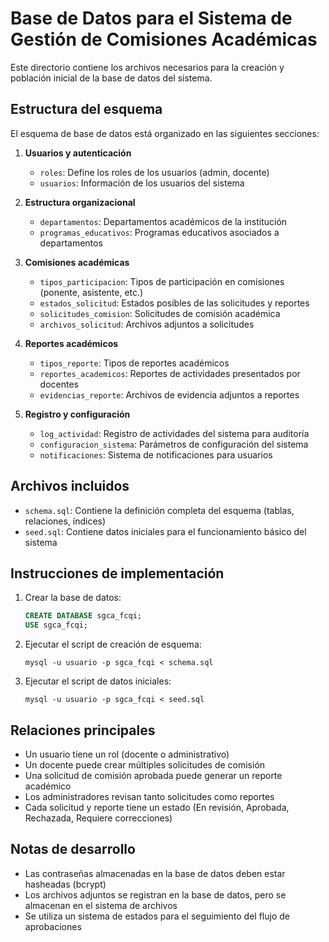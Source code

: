 # Base de Datos para el Sistema de Gestión de Comisiones Académicas

Este directorio contiene los archivos necesarios para la creación y población inicial de la base de datos del sistema.

## Estructura del esquema

El esquema de base de datos está organizado en las siguientes secciones:

1. **Usuarios y autenticación**
   - `roles`: Define los roles de los usuarios (admin, docente)
   - `usuarios`: Información de los usuarios del sistema

2. **Estructura organizacional**
   - `departamentos`: Departamentos académicos de la institución
   - `programas_educativos`: Programas educativos asociados a departamentos

3. **Comisiones académicas**
   - `tipos_participacion`: Tipos de participación en comisiones (ponente, asistente, etc.)
   - `estados_solicitud`: Estados posibles de las solicitudes y reportes
   - `solicitudes_comision`: Solicitudes de comisión académica
   - `archivos_solicitud`: Archivos adjuntos a solicitudes

4. **Reportes académicos**
   - `tipos_reporte`: Tipos de reportes académicos
   - `reportes_academicos`: Reportes de actividades presentados por docentes
   - `evidencias_reporte`: Archivos de evidencia adjuntos a reportes

5. **Registro y configuración**
   - `log_actividad`: Registro de actividades del sistema para auditoría
   - `configuracion_sistema`: Parámetros de configuración del sistema
   - `notificaciones`: Sistema de notificaciones para usuarios

## Archivos incluidos

- `schema.sql`: Contiene la definición completa del esquema (tablas, relaciones, índices)
- `seed.sql`: Contiene datos iniciales para el funcionamiento básico del sistema

## Instrucciones de implementación

1. Crear la base de datos:
   ```sql
   CREATE DATABASE sgca_fcqi;
   USE sgca_fcqi;
   ```

2. Ejecutar el script de creación de esquema:
   ```
   mysql -u usuario -p sgca_fcqi < schema.sql
   ```

3. Ejecutar el script de datos iniciales:
   ```
   mysql -u usuario -p sgca_fcqi < seed.sql
   ```

## Relaciones principales

- Un usuario tiene un rol (docente o administrativo)
- Un docente puede crear múltiples solicitudes de comisión
- Una solicitud de comisión aprobada puede generar un reporte académico
- Los administradores revisan tanto solicitudes como reportes
- Cada solicitud y reporte tiene un estado (En revisión, Aprobada, Rechazada, Requiere correcciones)

## Notas de desarrollo

- Las contraseñas almacenadas en la base de datos deben estar hasheadas (bcrypt)
- Los archivos adjuntos se registran en la base de datos, pero se almacenan en el sistema de archivos
- Se utiliza un sistema de estados para el seguimiento del flujo de aprobaciones
